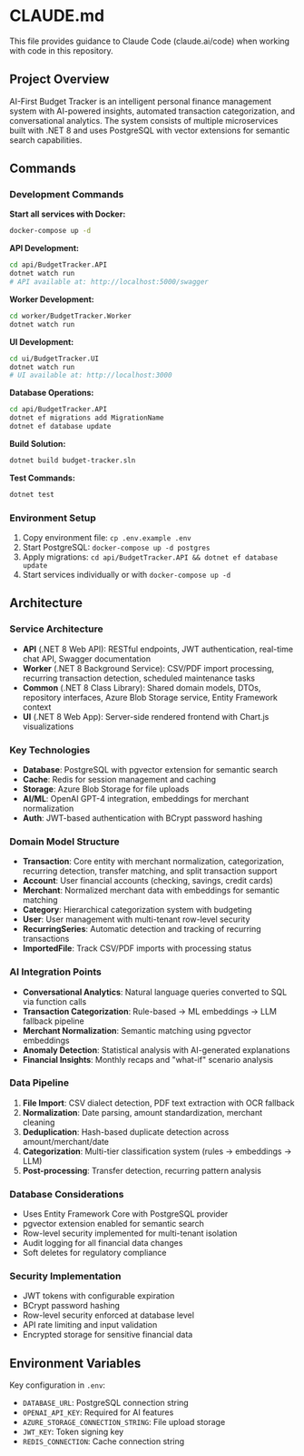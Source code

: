 # CLAUDE.md

This file provides guidance to Claude Code (claude.ai/code) when working with code in this repository.

## Project Overview

AI-First Budget Tracker is an intelligent personal finance management system with AI-powered insights, automated transaction categorization, and conversational analytics. The system consists of multiple microservices built with .NET 8 and uses PostgreSQL with vector extensions for semantic search capabilities.

## Commands

### Development Commands

**Start all services with Docker:**
```bash
docker-compose up -d
```

**API Development:**
```bash
cd api/BudgetTracker.API
dotnet watch run
# API available at: http://localhost:5000/swagger
```

**Worker Development:**
```bash
cd worker/BudgetTracker.Worker
dotnet watch run
```

**UI Development:**
```bash
cd ui/BudgetTracker.UI
dotnet watch run
# UI available at: http://localhost:3000
```

**Database Operations:**
```bash
cd api/BudgetTracker.API
dotnet ef migrations add MigrationName
dotnet ef database update
```

**Build Solution:**
```bash
dotnet build budget-tracker.sln
```

**Test Commands:**
```bash
dotnet test
```

### Environment Setup

1. Copy environment file: `cp .env.example .env`
2. Start PostgreSQL: `docker-compose up -d postgres`
3. Apply migrations: `cd api/BudgetTracker.API && dotnet ef database update`
4. Start services individually or with `docker-compose up -d`

## Architecture

### Service Architecture
- **API** (.NET 8 Web API): RESTful endpoints, JWT authentication, real-time chat API, Swagger documentation
- **Worker** (.NET 8 Background Service): CSV/PDF import processing, recurring transaction detection, scheduled maintenance tasks
- **Common** (.NET 8 Class Library): Shared domain models, DTOs, repository interfaces, Azure Blob Storage service, Entity Framework context
- **UI** (.NET 8 Web App): Server-side rendered frontend with Chart.js visualizations

### Key Technologies
- **Database**: PostgreSQL with pgvector extension for semantic search
- **Cache**: Redis for session management and caching
- **Storage**: Azure Blob Storage for file uploads
- **AI/ML**: OpenAI GPT-4 integration, embeddings for merchant normalization
- **Auth**: JWT-based authentication with BCrypt password hashing

### Domain Model Structure
- **Transaction**: Core entity with merchant normalization, categorization, recurring detection, transfer matching, and split transaction support
- **Account**: User financial accounts (checking, savings, credit cards)
- **Merchant**: Normalized merchant data with embeddings for semantic matching
- **Category**: Hierarchical categorization system with budgeting
- **User**: User management with multi-tenant row-level security
- **RecurringSeries**: Automatic detection and tracking of recurring transactions
- **ImportedFile**: Track CSV/PDF imports with processing status

### AI Integration Points
- **Conversational Analytics**: Natural language queries converted to SQL via function calls
- **Transaction Categorization**: Rule-based → ML embeddings → LLM fallback pipeline  
- **Merchant Normalization**: Semantic matching using pgvector embeddings
- **Anomaly Detection**: Statistical analysis with AI-generated explanations
- **Financial Insights**: Monthly recaps and "what-if" scenario analysis

### Data Pipeline
1. **File Import**: CSV dialect detection, PDF text extraction with OCR fallback
2. **Normalization**: Date parsing, amount standardization, merchant cleaning
3. **Deduplication**: Hash-based duplicate detection across amount/merchant/date
4. **Categorization**: Multi-tier classification system (rules → embeddings → LLM)
5. **Post-processing**: Transfer detection, recurring pattern analysis

### Database Considerations
- Uses Entity Framework Core with PostgreSQL provider
- pgvector extension enabled for semantic search
- Row-level security implemented for multi-tenant isolation
- Audit logging for all financial data changes
- Soft deletes for regulatory compliance

### Security Implementation
- JWT tokens with configurable expiration
- BCrypt password hashing
- Row-level security enforced at database level
- API rate limiting and input validation
- Encrypted storage for sensitive financial data

## Environment Variables
Key configuration in `.env`:
- `DATABASE_URL`: PostgreSQL connection string
- `OPENAI_API_KEY`: Required for AI features
- `AZURE_STORAGE_CONNECTION_STRING`: File upload storage
- `JWT_KEY`: Token signing key
- `REDIS_CONNECTION`: Cache connection string